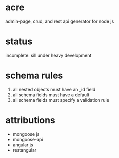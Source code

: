 acre
====

admin-page, crud, and rest api generator for node js

status
======

incomplete: sill under heavy development

schema rules
============

1. all nested objects must have an _id field
2. all schema fields must have a default
3. all schema fields must specify a validation rule


attributions
============

* mongoose js
* mongoose-api
* angular js
* restangular
